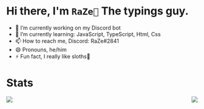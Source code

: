 
# Hi there, I'm `RaZe🦥` The typings guy.
  
- 🔭 I’m currently working on my Discord bot
- 🌱 I’m currently learning: JavaScript, TypeScript, Html, Css
- 📫 How to reach me, Discord: RaZe#2841
- 😄 Pronouns, he/him
- ⚡ Fun fact, I really like sloths🦥


# Stats

<img align="right" src="https://github-readme-stats.vercel.app/api?username=razesloth&show_icons=true&hide_border=true&theme=tokyonight">
<img align="left" src="https://github-readme-stats.vercel.app/api/top-langs/?username=razesloth&hide_border=true&theme=tokyonight">


